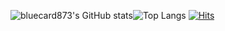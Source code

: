![bluecard873's GitHub stats](https://github-readme-stats.vercel.app/api?username=bluecard873)![Top Langs](https://github-readme-stats.vercel.app/api/top-langs/?username=bluecard873&layout=compact)
[![Hits](https://hits.seeyoufarm.com/api/count/incr/badge.svg?url=https%3A%2F%2Fgithub.com%2Fc3nb&count_bg=%2379C83D&title_bg=%23555555&icon=&icon_color=%23E7E7E7&title=hits&edge_flat=false)](https://github.com/bluecard873)


<!---
sideofside/sideofside is a ✨ special ✨ repository because its `README.md` (this file) appears on your GitHub profile.
You can click the Preview link to take a look at your changes.
--->
